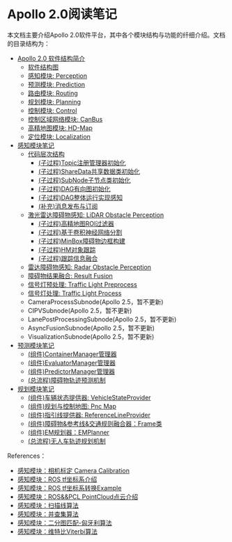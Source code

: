 # Apollo 2.0阅读笔记

本文档主要介绍Apollo 2.0软件平台，其中各个模块结构与功能的纤细介绍。文档的目录结构为：

- [Apollo 2.0 软件结构简介](https://github.com/YannZyl/Apollo-Note/blob/master/docs/apollo_software_arch.md)
	- [软件结构图](https://github.com/YannZyl/Apollo-Note/blob/master/docs/apollo_software_arch.md/#软件结构图)
	- [感知模块: Perception](https://github.com/YannZyl/Apollo-Note/blob/master/docs/apollo_software_arch.md/#感知模块)
	- [预测模块: Prediction](https://github.com/YannZyl/Apollo-Note/blob/master/docs/apollo_software_arch.md/#预测模块)
	- [路由模块: Routing](https://github.com/YannZyl/Apollo-Note/blob/master/docs/apollo_software_arch.md/#路由模块)
	- [规划模块: Planning](https://github.com/YannZyl/Apollo-Note/blob/master/docs/apollo_software_arch.md/#规划模块)
	- [控制模块: Control](https://github.com/YannZyl/Apollo-Note/blob/master/docs/apollo_software_arch.md/#控制模块)
	- [控制区域网络模块: CanBus](https://github.com/YannZyl/Apollo-Note/blob/master/docs/apollo_software_arch.md/#控制区域网络模块)
	- [高精地图模块: HD-Map](https://github.com/YannZyl/Apollo-Note/blob/master/docs/apollo_software_arch.md/#高精地图模块)
	- [定位模块: Localization](https://github.com/YannZyl/Apollo-Note/blob/master/docs/apollo_software_arch.md/#定位模块)
- [感知模块笔记](https://github.com/YannZyl/Apollo-Note/blob/master/docs/perception/perception_arch.md)
	- [代码层次结构](https://github.com/YannZyl/Apollo-Note/blob/master/docs/perception/perception_software_arch.md)
		- [(子过程)Topic注册管理器初始化](https://github.com/YannZyl/Apollo-Note/blob/master/docs/perception/perception_software_arch.md/#注册管理器初始化)
		- [(子过程)ShareData共享数据类初始化](https://github.com/YannZyl/Apollo-Note/blob/master/docs/perception/perception_software_arch.md/#共享数据类初始化)
		- [(子过程)SubNode子节点类初始化](https://github.com/YannZyl/Apollo-Note/blob/master/docs/perception/perception_software_arch.md/#子节点类初始化)
		- [(子过程)DAG有向图初始化](https://github.com/YannZyl/Apollo-Note/blob/master/docs/perception/perception_software_arch.md/#有向图初始化)
		- [(子过程)DAG整体运行实现感知](https://github.com/YannZyl/Apollo-Note/blob/master/docs/perception/perception_software_arch.md/#DAG运行)
		- [(补充)消息发布与订阅](https://github.com/YannZyl/Apollo-Note/blob/master/docs/perception/perception_software_arch.md/#消息发布与接收)
	- [激光雷达障碍物感知: LiDAR Obstacle Perception](https://github.com/YannZyl/Apollo-Note/blob/master/docs/perception/obstacles_lidar_arch.md)
		- [(子过程)高精地图ROI过滤器](https://github.com/YannZyl/Apollo-Note/blob/master/docs/perception/obstacles_lidar_1_hdmap.md)
		- [(子过程)基于卷积神经网络分割](https://github.com/YannZyl/Apollo-Note/blob/master/docs/perception/obstacles_lidar_2_cnn.md)
		- [(子过程)MinBox障碍物边框构建](https://github.com/YannZyl/Apollo-Note/blob/master/docs/perception/obstacles_lidar_3_minibox.md)
		- [(子过程)HM对象跟踪](https://github.com/YannZyl/Apollo-Note/blob/master/docs/perception/obstacles_lidar_4_hmtrack.md)
		- [(子过程)跟踪信息融合](https://github.com/YannZyl/Apollo-Note/blob/master/docs/perception/obstacles_lidar_5_fusion.md)
	- [雷达障碍物感知: Radar Obstacle Perception](https://github.com/YannZyl/Apollo-Note/blob/master/docs/perception/obstacles_radar_arch.md)
	- [障碍物结果融合: Result Fusion](https://github.com/YannZyl/Apollo-Note/blob/master/docs/perception/obstacles_fusion_arch.md)
	- [信号灯预处理: Traffic Light Preprocess](https://github.com/YannZyl/Apollo-Note/blob/master/docs/perception/traffic_lights_preprocess.md)
	- [信号灯处理: Traffic Light Process](https://github.com/YannZyl/Apollo-Note/blob/master/docs/perception/traffic_lights_process.md)
	- CameraProcessSubnode(Apollo 2.5，暂不更新)
	- CIPVSubnode(Apollo 2.5，暂不更新)
	- LanePostProcessingSubnode(Apollo 2.5，暂不更新)
	- AsyncFusionSubnode(Apollo 2.5，暂不更新)
	- VisualizationSubnode(Apollo 2.5，暂不更新)
- [预测模块笔记](https://github.com/YannZyl/Apollo-Note/blob/master/docs/prediction/prediction_arch.md)
	- [(组件)ContainerManager管理器](https://github.com/YannZyl/Apollo-Note/blob/master/docs/prediction/container_manager.md)
	- [(组件)EvaluatorManager管理器](https://github.com/YannZyl/Apollo-Note/blob/master/docs/prediction/evaluator_manager.md)
	- [(组件)PredictorManager管理器](https://github.com/YannZyl/Apollo-Note/blob/master/docs/prediction/predictor_manager.md)
	- [(总流程)障碍物轨迹预测机制](https://github.com/YannZyl/Apollo-Note/blob/master/docs/prediction/prediction_progress.md)
- [规划模块笔记](https://github.com/YannZyl/Apollo-Note/blob/master/docs/planning/planning_arch.md)
	- [(组件)车辆状态提供器: VehicleStateProvider](https://github.com/YannZyl/Apollo-Note/blob/master/docs/planning/vehicle_state_provider.md)
	- [(组件)规划与控制地图: Pnc Map](https://github.com/YannZyl/Apollo-Note/blob/master/docs/planning/pnc_map.md)
	- [(组件)指引线提供器: ReferenceLineProvider](https://github.com/YannZyl/Apollo-Note/blob/master/docs/planning/reference_line_provider.md)
	- [(组件)障碍物&参考线&交通规则融合器：Frame类](https://github.com/YannZyl/Apollo-Note/blob/master/docs/planning/frame.md)
	- [(组件)EM规划器：EMPlanner](https://github.com/YannZyl/Apollo-Note/blob/master/docs/planning/em_planner.md)
	- [(总流程)无人车轨迹规划机制](https://github.com/YannZyl/Apollo-Note/blob/master/docs/planning/planning_progress.md)

References：

- [感知模块：相机标定 Camera Calibration](https://blog.csdn.net/honyniu/article/details/51004397)
- [感知模块：ROS tf坐标系介绍](http://wiki.ros.org/tf/Tutorials#Learning_tf)
- [感知模块：ROS tf坐标系转换Example](http://wiki.ros.org/navigation/Tutorials/RobotSetup/TF)
- [感知模块：ROS&&PCL PointCloud点云介绍](http://wiki.ros.org/pcl/Overview)
- [感知模块：扫描线算法](https://www.jianshu.com/p/d9be99077c2b)
- [感知模块：并查集算法](https://www.cnblogs.com/shadowwalker9/p/5999029.html)
- [感知模块：二分图匹配-匈牙利算法](https://en.wikipedia.org/wiki/Hungarian_algorithm)
- [感知模块：维特比Viterbi算法](https://zh.wikipedia.org/wiki/%E7%BB%B4%E7%89%B9%E6%AF%94%E7%AE%97%E6%B3%95)